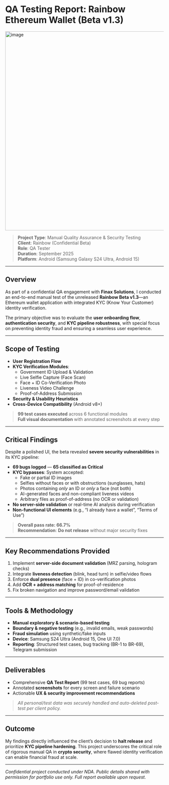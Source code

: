 # QA Testing Report: Rainbow Ethereum Wallet (Beta v1.3)

<img width="1592" height="631" alt="image" src="https://github.com/user-attachments/assets/2f690041-2647-41a7-8b5d-d8e5e30cf8fd" />


> **Project Type**: Manual Quality Assurance & Security Testing  
> **Client**: Rainbow (Confidential Beta)  
> **Role**: QA Tester  
> **Duration**: September 2025  
> **Platform**: Android (Samsung Galaxy S24 Ultra, Android 15)

---

##  Overview

As part of a confidential QA engagement with **Finax Solutions**, I conducted an end-to-end manual test of the unreleased **Rainbow Beta v1.3**—an Ethereum wallet application with integrated KYC (Know Your Customer) identity verification.

The primary objective was to evaluate the **user onboarding flow**, **authentication security**, and **KYC pipeline robustness**, with special focus on preventing identity fraud and ensuring a seamless user experience.

---

##  Scope of Testing

- **User Registration Flow**  
- **KYC Verification Modules**:
  - Government ID Upload & Validation
  - Live Selfie Capture (Face Scan)
  - Face + ID Co-Verification Photo
  - Liveness Video Challenge
  - Proof-of-Address Submission
- **Security & Usability Heuristics**
- **Cross-Device Compatibility** (Android v8+)

>  **99 test cases executed** across 6 functional modules  
>  **Full visual documentation** with annotated screenshots at every step

---

##  Critical Findings

Despite a polished UI, the beta revealed **severe security vulnerabilities** in its KYC pipeline:

- **69 bugs logged** — **65 classified as Critical**
- **KYC bypasses**: System accepted:
  - Fake or partial ID images
  - Selfies without faces or with obstructions (sunglasses, hats)
  - Photos containing *only* an ID or *only* a face (not both)
  - AI-generated faces and non-compliant liveness videos
  - Arbitrary files as proof-of-address (no OCR or validation)
- **No server-side validation** or real-time AI analysis during verification
- **Non-functional UI elements** (e.g., “I already have a wallet”, “Terms of Use”)

>  **Overall pass rate: 66.7%**  
>  **Recommendation**: **Do not release** without major security fixes

---

##  Key Recommendations Provided

1. Implement **server-side document validation** (MRZ parsing, hologram checks)
2. Integrate **liveness detection** (blink, head turn) in selfie/video flows
3. Enforce **dual presence** (face + ID) in co-verification photos
4. Add **OCR + address matching** for proof-of-residence
5. Fix broken navigation and improve password/email validation

---

##  Tools & Methodology

- **Manual exploratory & scenario-based testing**
- **Boundary & negative testing** (e.g., invalid emails, weak passwords)
- **Fraud simulation** using synthetic/fake inputs
- **Device**: Samsung S24 Ultra (Android 15, One UI 7.0)
- **Reporting**: Structured test cases, bug tracking (BR-1 to BR-69), Telegram submission

---

##  Deliverables

- Comprehensive **QA Test Report** (99 test cases, 69 bug reports)
- Annotated **screenshots** for every screen and failure scenario
- Actionable **UX & security improvement recommendations**

>  *All personal/test data was securely handled and auto-deleted post-test per client policy.*

---

##  Outcome

My findings directly influenced the client’s decision to **halt release** and prioritize **KYC pipeline hardening**. This project underscores the critical role of rigorous manual QA in **crypto security**, where flawed identity verification can enable financial fraud at scale.

---

*Confidential project conducted under NDA. Public details shared with permission for portfolio use only. Full report available upon request.*
